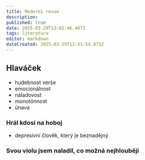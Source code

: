 ```yaml
---
title: Moderní revue
description: 
published: true
date: 2025-03-29T13:02:46.407Z
tags: literatura
editor: markdown
dateCreated: 2025-03-29T12:51:54.873Z
---
```


## Hlaváček
- hudebnost verše
- emocionálnost
- náladovost
- monotónnost
- únava

### Hrál kdosi na hoboj
- depresivní člověk, který je beznadějný

### Svou violu jsem naladil, co možná nejhlouběji	
